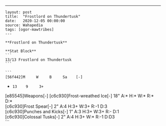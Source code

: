 ---
    layout: post
    title:  "Frostlord on Thundertusk"
    date:   2020-12-05 00:00:00
    source: Wahapedia
    tags: [ogor-mawtribes]
    ---
    
    **Frostlord on Thundertusk**
    
    **Stat Block**
    ```
    13/13 Frostlord on Thundertusk
    ```
    
    ```
    [56f442]M     W     B     Sa    [-]
*     13    9     3+    
[e85545]Weapons[-]
[c6c930]Frost-wreathed Ice[-]
18"    A:*    H:*    W:*    R:*    D:*   
[c6c930]Frost Spear[-]
2"     A:4    H:3+   W:3+   R:-1   D:3   
[c6c930]Punches and Kicks[-]
1"     A:3    H:3+   W:3+   R:-    D:1   
[c6c930]Colossal Tusks[-]
2"     A:4    H:3+   W:*    R:-1   D:D3  
    ```
    
    
    